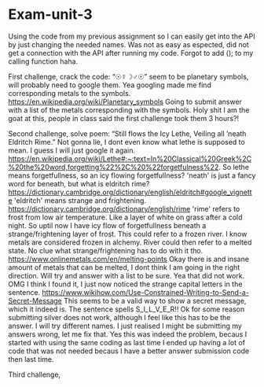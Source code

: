 # Exam-unit-3
Using the code from my previous assignment so I can easily get into the API by just changing the needed names. Was not as easy as espected, did not get a connection with the API after running my code. Forgot to add ();  to my calling function haha.
 
First challenge, crack the code: “☉☿☽♂☉”
seem to be planetary symbols, will probably need to google them. Yea googling made me find corresponding metals to the symbols.
https://en.wikipedia.org/wiki/Planetary_symbols
Going to submit answer with a list of the metals corresponding with the symbols.
Holy shit I am the goat at this, people in class said the first challenge took them 3 hours?!

Second challenge, solve poem: “Still flows the Icy Lethe, Veiling all ’neath Eldritch Rime.”
Not gonna lie, I dont even know what lethe is supposed to mean. I guess I will just google it again.
https://en.wikipedia.org/wiki/Lethe#:~:text=In%20Classical%20Greek%2C%20the%20word,forgetting%22%2C%20%22forgetfulness%22.
So lethe means forgetfullness, so an icy flowing forgetfullness?
'neath' is just a fancy word for beneath, but what is eldritch rime?
https://dictionary.cambridge.org/dictionary/english/eldritch#google_vignette
'eldritch' means strange and frightening.
https://dictionary.cambridge.org/dictionary/english/rime
'rime' refers to frost from low air temperature. Like a layer of white on grass after a cold night.
So uptil now I have icy flow of forgetfullness beneath a strange/frightening layer of frost. This could refer to a frozen river.
I know metals are considered frozen in alchemy. River could then refer to a melted state. No clue what strange/frightening has to do with it tho.
https://www.onlinemetals.com/en/melting-points
Okay there is and insane amount of metals that can be melted, I dont think I am going in the right direction. Will try and answer with a list to be sure.
Yea that did not work.
OMG I think I found it, I just now noticed the strange capital letters in the sentence.
https://www.wikihow.com/Use-Constrained-Writing-to-Send-a-Secret-Message
This seems to be a valid way to show a secret message, which it indeed is. The sentence spells S_I_L_V_E_R!!
Ok for some reason submitting silver does not work, although I feel like this has to be the answer. I will try different names.
I just realised I might be submitting my answers wrong, let me fix that.
Yes this was indeed the problem, becaus I started with using the same coding as last time I ended up having a lot of code that was not needed becaus I have a better answer submission code then last time.

Third challenge, 
